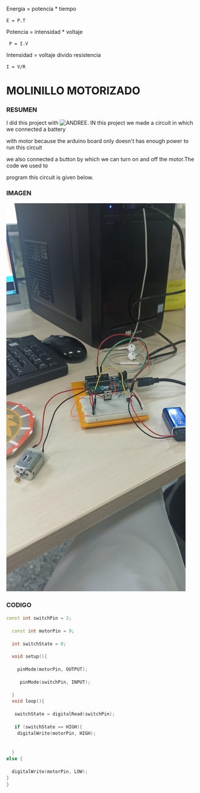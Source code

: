 Energia = potencia * tiempo
 
 
    E = P.T
    
 
    
    
 Potencia = intensidad * voltaje
 
 
     P = I.V
     
     
 Intensidad = voltaje divido resistencia
 
 
    I = V/R
    

# MOLINILLO MOTORIZADO



### RESUMEN

I did this project with ![ANDREE](https://github.com/Samael696/). IN this project we made a circuit in which we connected a battery 


with motor because the arduino board only doesn't has enough power to run this circuit 


we also connected a button by which we can turn on and off the motor.The code we used to


program this circuit is given below.




### IMAGEN



![](https://github.com/Samael696/arduino/blob/main/IMG_20220119_101702.jpg?raw=true)




### CODIGO


``` C++
const int switchPin = 2;

  const int motorPin = 9;

  int switchState = 0;
  
  void setup(){

    pinMode(motorPin, OUTPUT);
    
     pinMode(switchPin, INPUT);
  
  }
  void loop(){

   switchState = digitalRead(switchPin);

   if (switchState == HIGH){
    digitalWrite(motorPin, HIGH);
    
   
  }
else {

  digitalWrite(motorPin, LOW);
}
}
```
